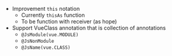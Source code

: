 - Improvement `this` notation
    - Currently `thisAs` function
    - To be function with receiver (as hope)
- Support VueClass annotation that is collection of annotations
    - `@JsModule(vue.MODULE)`
    - `@JsNonModule`
    - `@JsName(vue.CLASS)`